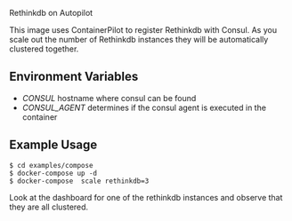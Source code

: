 Rethinkdb on Autopilot

This image uses ContainerPilot to register Rethinkdb with Consul. As you scale out the number of Rethinkdb instances they will be automatically clustered together.

## Environment Variables

- _CONSUL_ hostname where consul can be found
- _CONSUL_AGENT_ determines if the consul agent is executed in the container


## Example Usage

```
$ cd examples/compose
$ docker-compose up -d
$ docker-compose  scale rethinkdb=3
```

Look at the dashboard for one of the rethinkdb instances and observe that they are all clustered.

